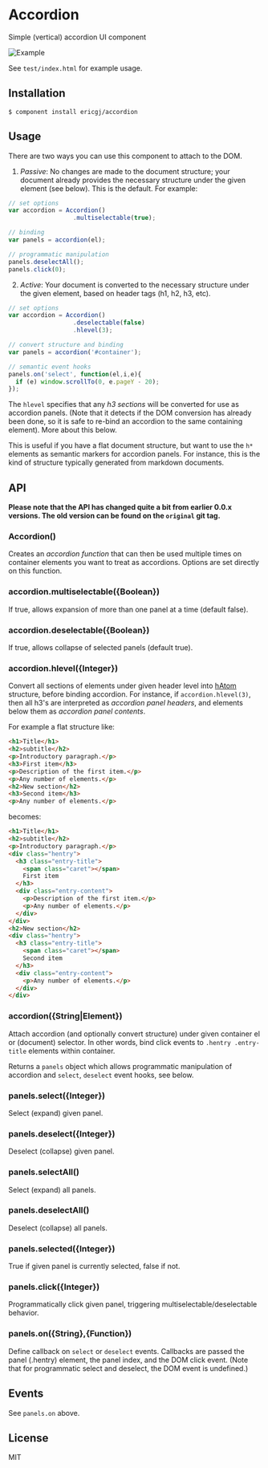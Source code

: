 
# Accordion

  Simple (vertical) accordion UI component

  <img alt="Example" src="http://i.imgur.com/KF8uNcR.png" />

  See `test/index.html` for example usage.
  
## Installation

    $ component install ericgj/accordion

## Usage

  There are two ways you can use this component to attach to the DOM.

  1. _Passive_: No changes are made to the document structure; your document
  already provides the necessary structure under the given element (see
  below). This is the default. For example:

  ```js
  // set options
  var accordion = Accordion()
                    .multiselectable(true);
  
  // binding
  var panels = accordion(el);
  
  // programmatic manipulation
  panels.deselectAll();
  panels.click(0);
  ```

  2. _Active_: Your document is converted to the necessary structure under
  the given element, based on header tags (h1, h2, h3, etc).

  ```js
  // set options
  var accordion = Accordion()
                    .deselectable(false)
                    .hlevel(3);
  
  // convert structure and binding
  var panels = accordion('#container');
  
  // semantic event hooks
  panels.on('select', function(el,i,e){
    if (e) window.scrollTo(0, e.pageY - 20);
  });
  ```

  The `hlevel` specifies that any _h3 sections_ will be converted for use as
  accordion panels. (Note that it detects if the DOM conversion has already
  been done, so it is safe to re-bind an accordion to the same containing
  element).  More about this below.

  This is useful if you have a flat document structure, but want to use the
  `h*` elements as semantic markers for accordion panels. For instance,
  this is the kind of structure typically generated from markdown documents.


## API

  __Please note that the API has changed quite a bit from earlier 0.0.x 
  versions. The old version can be found on the `original` git tag.__
  
### Accordion()

  Creates an _accordion function_ that can then be used multiple times
  on container elements you want to treat as accordions. Options are set
  directly on this function.

### accordion.multiselectable({Boolean})

  If true, allows expansion of more than one panel at a time (default false).

### accordion.deselectable({Boolean})

  If true, allows collapse of selected panels (default true).

### accordion.hlevel({Integer})

  Convert all sections of elements under given header level into [hAtom][hatom]
  structure, before binding accordion. For instance, if `accordion.hlevel(3)`,
  then all h3's are interpreted as _accordion panel headers_, and elements
  below them as _accordion panel contents_.  
  
  For example a flat structure like:

  ```html
  <h1>Title</h1>
  <h2>subtitle</h2>
  <p>Introductory paragraph.</p>
  <h3>First item</h3>
  <p>Description of the first item.</p>
  <p>Any number of elements.</p>
  <h2>New section</h2>
  <h3>Second item</h3>
  <p>Any number of elements.</p>
  ```

  becomes:

  ```html
  <h1>Title</h1>
  <h2>subtitle</h2>
  <p>Introductory paragraph.</p>
  <div class="hentry">
    <h3 class="entry-title">
      <span class="caret"></span>
      First item
    </h3>
    <div class="entry-content">
      <p>Description of the first item.</p>
      <p>Any number of elements.</p>
    </div>
  </div>
  <h2>New section</h2>
  <div class="hentry">
    <h3 class="entry-title">
      <span class="caret"></span>
      Second item
    </h3>
    <div class="entry-content">
      <p>Any number of elements.</p>
    </div>
  </div>
  ```

### accordion({String|Element})

  Attach accordion (and optionally convert structure) under given container
  el or (document) selector.  In other words, bind click events to `.hentry
  .entry-title` elements within container.

  Returns a `panels` object which allows programmatic manipulation of
  accordion and `select`, `deselect` event hooks, see below.


### panels.select({Integer})

  Select (expand) given panel.

### panels.deselect({Integer})

  Deselect (collapse) given panel.

### panels.selectAll()

  Select (expand) all panels.
  
### panels.deselectAll()

  Deselect (collapse) all panels.
 
### panels.selected({Integer})

  True if given panel is currently selected, false if not.

### panels.click({Integer})

  Programmatically click given panel, triggering multiselectable/deselectable
  behavior.

### panels.on({String},{Function})

  Define callback on `select` or `deselect` events. Callbacks are passed the 
  panel (.hentry) element, the panel index, and the DOM click event. (Note 
  that for programmatic select and deselect, the DOM event is undefined.)
 
## Events

  See `panels.on` above.

## License

  MIT


[hatom]: http://microformats.org/wiki/hatom  "hAtom Microformat Spec"


